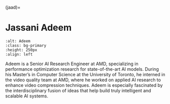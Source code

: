 <head>
  <meta charset="UTF-8">
  <meta name="description" content="Jassani Adeem">
  <meta name="keywords" content="AMD GPU, HPC, MI300, MI250, ROCm, blog, contributor, blog author">
</head>

(jaad)=

# Jassani Adeem

```{image} ./data/Jassani-Adeem.jpg
:alt: Adeem
:class: bg-primary
:height: 250px
:align: left
```

Adeem is a Senior AI Research Engineer at AMD, specializing in performance optimization research for state-of-the-art AI models. During his Master’s in Computer Science at the University of Toronto, he interned in the video quality team at AMD, where he worked on applied AI research to enhance video compression techniques. Adeem is especially fascinated by the interdisciplinary fusion of ideas that help build truly intelligent and scalable AI systems.

